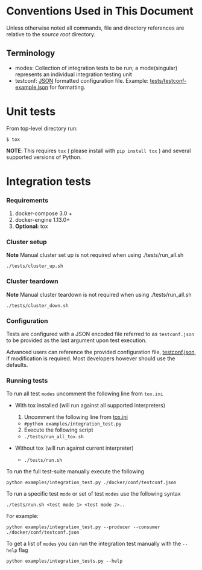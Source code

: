 # Conventions Used in This Document
Unless otherwise noted all commands, file and directory references are relative to the *source root* directory.

## Terminology
 - modes: Collection of integration tests to be run; a mode(singular) represents an individual integration testing unit
 - testconf: [JSON](https://tools.ietf.org/html/rfc8259) formatted configuration file.
        Example: [tests/testconf-example.json](./tests/testconf-example.json) for formatting.

Unit tests
==========
From top-level directory run:

    $ tox

**NOTE**: This requires `tox` ( please install with `pip install tox` ) and several supported versions of Python.

Integration tests
=================

### Requirements
 1. docker-compose 3.0 +
 2. docker-engine 1.13.0+
 3. **Optional:** tox

### Cluster setup
**Note** Manual cluster set up is not required when using ./tests/run_all.sh

    ./tests/cluster_up.sh

### Cluster teardown
**Note** Manual cluster teardown is not required when using ./tests/run_all.sh

    ./tests/cluster_down.sh

### Configuration
Tests are configured with a JSON encoded file referred to as `testconf.json` to be provided as the last argument upon test execution.

Advanced users can reference the provided configuration file, [testconf.json](integration/testconf.json), if modification is required.
Most developers however should use the defaults.

### Running tests
To run all test `modes` uncomment the following line from `tox.ini`

- With tox installed (will run against all supported interpreters)
  1. Uncomment the following line from [tox.ini](../tox.ini)
    - ```#python examples/integration_test.py```
  2. Execute the following script
    - ```./tests/run_all_tox.sh```

- Without tox (will run against current interpreter)
  - ```./tests/run.sh```

To run the full test-suite manually execute the following

    python examples/integration_test.py ./docker/conf/testconf.json

To run a specific test `mode` or set of test `modes` use the following syntax

    ./tests/run.sh <test mode 1> <test mode 2>..

For example:

    python examples/integration_test.py --producer --consumer ./docker/conf/testconf.json

To get a list of `modes` you can run the integration test manually with the `--help` flag

    python examples/integration_tests.py --help
